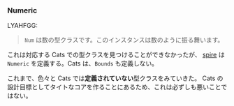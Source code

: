 
  [spire]: https://github.com/non/spire

### Numeric

LYAHFGG:

> `Num` は数の型クラスです。このインスタンスは数のように振る舞います。

これは対応する Cats での型クラスを見つけることができなかったが、
[spire][spire] は `Numeric` を定義する。Cats は、`Bounds` も定義しない。

これまで、色々と Cats では**定義されていない**型クラスをみていきた。
Cats の設計目標としてタイトなコアを作ることにあるため、これは必ずしも悪いことではない。
